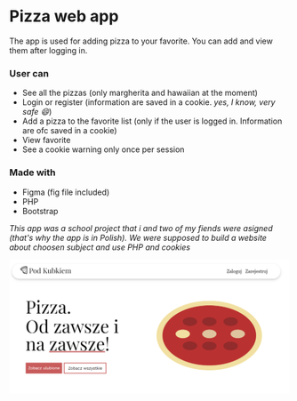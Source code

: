 # Pizza web app

The app is used for adding pizza to your favorite. You can add and view them after logging in.

### User can
* See all the pizzas (only margherita and hawaiian at the moment)
* Login or register (information are saved in a cookie. *yes, I know, very safe 😄*)
* Add a pizza to the favorite list (only if the user is logged in. Information are ofc saved in a cookie)
* View favorite
* See a cookie warning only once per session

### Made with
* Figma (fig file included)
* PHP
* Bootstrap

*This app was a school project that i and two of my fiends were asigned (that's why the app is in Polish). We were supposed to build a website about choosen subject and use PHP and cookies*

![Main page view](screenshot.png)


